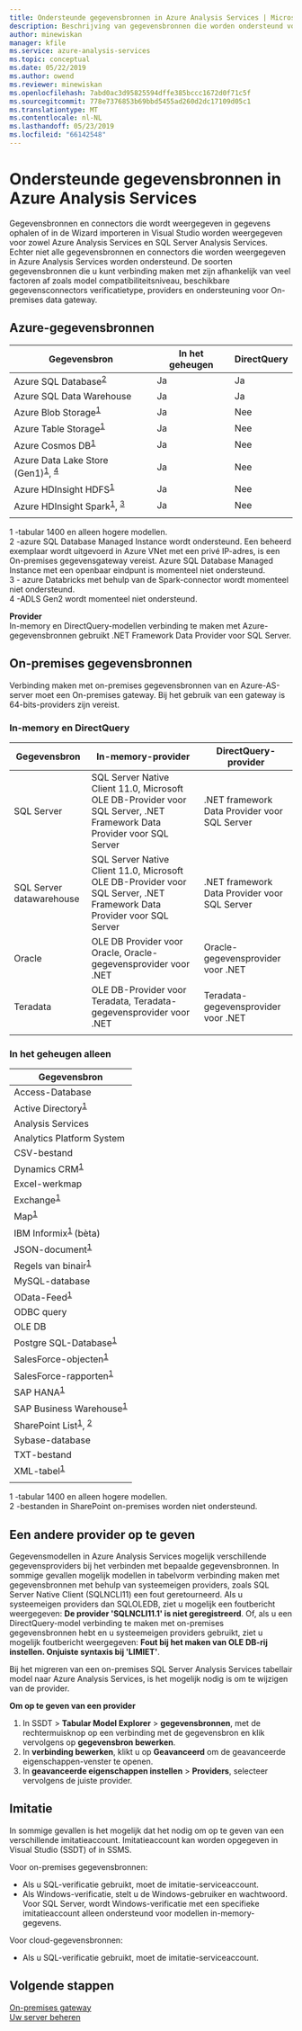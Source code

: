 ```yaml
---
title: Ondersteunde gegevensbronnen in Azure Analysis Services | Microsoft Docs
description: Beschrijving van gegevensbronnen die worden ondersteund voor gegevensmodellen in Azure Analysis Services.
author: minewiskan
manager: kfile
ms.service: azure-analysis-services
ms.topic: conceptual
ms.date: 05/22/2019
ms.author: owend
ms.reviewer: minewiskan
ms.openlocfilehash: 7abd0ac3d95825594dffe385bccc1672d0f71c5f
ms.sourcegitcommit: 778e7376853b69bbd5455ad260d2dc17109d05c1
ms.translationtype: MT
ms.contentlocale: nl-NL
ms.lasthandoff: 05/23/2019
ms.locfileid: "66142548"
---
```

# <a name="data-sources-supported-in-azure-analysis-services"></a>Ondersteunde gegevensbronnen in Azure Analysis Services

Gegevensbronnen en connectors die wordt weergegeven in gegevens ophalen of in de Wizard importeren in Visual Studio worden weergegeven voor zowel Azure Analysis Services en SQL Server Analysis Services. Echter niet alle gegevensbronnen en connectors die worden weergegeven in Azure Analysis Services worden ondersteund. De soorten gegevensbronnen die u kunt verbinding maken met zijn afhankelijk van veel factoren af zoals model compatibiliteitsniveau, beschikbare gegevensconnectors verificatietype, providers en ondersteuning voor On-premises data gateway. 

## <a name="azure-data-sources"></a>Azure-gegevensbronnen

|Gegevensbron  |In het geheugen  |DirectQuery  |
|---------|---------|---------|
|Azure SQL Database<sup>[2](#azsqlmanaged)</sup>     |   Ja      |    Ja      |
|Azure SQL Data Warehouse     |   Ja      |   Ja       |
|Azure Blob Storage<sup>[1](#tab1400a)</sup>     |   Ja       |    Nee      |
|Azure Table Storage<sup>[1](#tab1400a)</sup>    |   Ja       |    Nee      |
|Azure Cosmos DB<sup>[1](#tab1400a)</sup>     |  Ja        |  Nee        |
|Azure Data Lake Store (Gen1)<sup>[1](#tab1400a)</sup>, <sup>[4](#gen2)</sup>      |   Ja       |    Nee      |
|Azure HDInsight HDFS<sup>[1](#tab1400a)</sup>     |     Ja     |   Nee       |
|Azure HDInsight Spark<sup>[1](#tab1400a)</sup>, <sup>[3](#databricks)</sup>     |   Ja       |   Nee       |
||||

<a name="tab1400a">1</a> -tabular 1400 en alleen hogere modellen.   
<a name="azsqlmanaged">2</a> -azure SQL Database Managed Instance wordt ondersteund. Een beheerd exemplaar wordt uitgevoerd in Azure VNet met een privé IP-adres, is een On-premises gegevensgateway vereist. Azure SQL Database Managed Instance met een openbaar eindpunt is momenteel niet ondersteund.   
<a name="databricks">3</a> - azure Databricks met behulp van de Spark-connector wordt momenteel niet ondersteund.   
<a name="gen2">4</a> -ADLS Gen2 wordt momenteel niet ondersteund.


**Provider**   
In-memory en DirectQuery-modellen verbinding te maken met Azure-gegevensbronnen gebruikt .NET Framework Data Provider voor SQL Server.

## <a name="on-premises-data-sources"></a>On-premises gegevensbronnen

Verbinding maken met on-premises gegevensbronnen van en Azure-AS-server moet een On-premises gateway. Bij het gebruik van een gateway is 64-bits-providers zijn vereist.

### <a name="in-memory-and-directquery"></a>In-memory en DirectQuery

|Gegevensbron | In-memory-provider | DirectQuery-provider |
|  --- | --- | --- |
| SQL Server |SQL Server Native Client 11.0, Microsoft OLE DB-Provider voor SQL Server, .NET Framework Data Provider voor SQL Server | .NET framework Data Provider voor SQL Server |
| SQL Server datawarehouse |SQL Server Native Client 11.0, Microsoft OLE DB-Provider voor SQL Server, .NET Framework Data Provider voor SQL Server | .NET framework Data Provider voor SQL Server |
| Oracle | OLE DB Provider voor Oracle, Oracle-gegevensprovider voor .NET |Oracle-gegevensprovider voor .NET |
| Teradata |OLE DB-Provider voor Teradata, Teradata-gegevensprovider voor .NET |Teradata-gegevensprovider voor .NET |
| | | |

### <a name="in-memory-only"></a>In het geheugen alleen

|Gegevensbron  |  
|---------|
|Access-Database     |  
|Active Directory<sup>[1](#tab1400b)</sup>     |  
|Analysis Services     |  
|Analytics Platform System     |  
|CSV-bestand  |
|Dynamics CRM<sup>[1](#tab1400b)</sup>     |  
|Excel-werkmap     |  
|Exchange<sup>[1](#tab1400b)</sup>     |  
|Map<sup>[1](#tab1400b)</sup>     |
|IBM Informix<sup>[1](#tab1400b) </sup> (bèta) |
|JSON-document<sup>[1](#tab1400b)</sup>     |  
|Regels van binair<sup>[1](#tab1400b)</sup>     | 
|MySQL-database     | 
|OData-Feed<sup>[1](#tab1400b)</sup>     |  
|ODBC query     | 
|OLE DB     |   
|Postgre SQL-Database<sup>[1](#tab1400b)</sup>    | 
|SalesForce-objecten<sup>[1](#tab1400b)</sup> |  
|SalesForce-rapporten<sup>[1](#tab1400b)</sup> |
|SAP HANA<sup>[1](#tab1400b)</sup>    |  
|SAP Business Warehouse<sup>[1](#tab1400b)</sup>    |  
|SharePoint List<sup>[1](#tab1400b)</sup>, <sup>[2](#filesSP)</sup>     |   
|Sybase-database     |  
|TXT-bestand  |
|XML-tabel<sup>[1](#tab1400b)</sup>    |  
||
 
<a name="tab1400b">1</a> -tabular 1400 en alleen hogere modellen.   
<a name="filesSP">2</a> -bestanden in SharePoint on-premises worden niet ondersteund.

## <a name="specifying-a-different-provider"></a>Een andere provider op te geven

Gegevensmodellen in Azure Analysis Services mogelijk verschillende gegevensproviders bij het verbinden met bepaalde gegevensbronnen. In sommige gevallen mogelijk modellen in tabelvorm verbinding maken met gegevensbronnen met behulp van systeemeigen providers, zoals SQL Server Native Client (SQLNCLI11) een fout geretourneerd. Als u systeemeigen providers dan SQLOLEDB, ziet u mogelijk een foutbericht weergegeven: **De provider 'SQLNCLI11.1' is niet geregistreerd**. Of, als u een DirectQuery-model verbinding te maken met on-premises gegevensbronnen hebt en u systeemeigen providers gebruikt, ziet u mogelijk foutbericht weergegeven: **Fout bij het maken van OLE DB-rij instellen. Onjuiste syntaxis bij 'LIMIET'**.

Bij het migreren van een on-premises SQL Server Analysis Services tabellair model naar Azure Analysis Services, is het mogelijk nodig is om te wijzigen van de provider.

**Om op te geven van een provider**

1. In SSDT > **Tabular Model Explorer** > **gegevensbronnen**, met de rechtermuisknop op een verbinding met de gegevensbron en klik vervolgens op **gegevensbron bewerken**.
2. In **verbinding bewerken**, klikt u op **Geavanceerd** om de geavanceerde eigenschappen-venster te openen.
3. In **geavanceerde eigenschappen instellen** > **Providers**, selecteer vervolgens de juiste provider.

## <a name="impersonation"></a>Imitatie
In sommige gevallen is het mogelijk dat het nodig om op te geven van een verschillende imitatieaccount. Imitatieaccount kan worden opgegeven in Visual Studio (SSDT) of in SSMS.

Voor on-premises gegevensbronnen:

* Als u SQL-verificatie gebruikt, moet de imitatie-serviceaccount.
* Als Windows-verificatie, stelt u de Windows-gebruiker en wachtwoord. Voor SQL Server, wordt Windows-verificatie met een specifieke imitatieaccount alleen ondersteund voor modellen in-memory-gegevens.

Voor cloud-gegevensbronnen:

* Als u SQL-verificatie gebruikt, moet de imitatie-serviceaccount.

## <a name="next-steps"></a>Volgende stappen
[On-premises gateway](analysis-services-gateway.md)   
[Uw server beheren](analysis-services-manage.md)   

